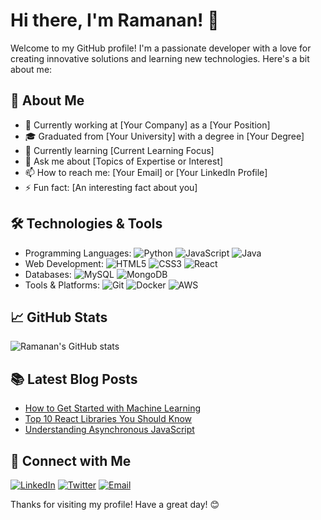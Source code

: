 # Hi there, I'm Ramanan! 👋

Welcome to my GitHub profile! I'm a passionate developer with a love for creating innovative solutions and learning new technologies. Here's a bit about me:

## 🚀 About Me

- 💼 Currently working at [Your Company] as a [Your Position]
- 🎓 Graduated from [Your University] with a degree in [Your Degree]
- 🌱 Currently learning [Current Learning Focus]
- 💬 Ask me about [Topics of Expertise or Interest]
- 📫 How to reach me: [Your Email] or [Your LinkedIn Profile]
- ⚡ Fun fact: [An interesting fact about you]

## 🛠️ Technologies & Tools

- Programming Languages: ![Python](https://img.shields.io/badge/-Python-3776AB?style=flat&logo=python&logoColor=white) ![JavaScript](https://img.shields.io/badge/-JavaScript-F7DF1E?style=flat&logo=javascript&logoColor=black) ![Java](https://img.shields.io/badge/-Java-007396?style=flat&logo=java&logoColor=white)
- Web Development: ![HTML5](https://img.shields.io/badge/-HTML5-E34F26?style=flat&logo=html5&logoColor=white) ![CSS3](https://img.shields.io/badge/-CSS3-1572B6?style=flat&logo=css3&logoColor=white) ![React](https://img.shields.io/badge/-React-61DAFB?style=flat&logo=react&logoColor=black)
- Databases: ![MySQL](https://img.shields.io/badge/-MySQL-4479A1?style=flat&logo=mysql&logoColor=white) ![MongoDB](https://img.shields.io/badge/-MongoDB-47A248?style=flat&logo=mongodb&logoColor=white)
- Tools & Platforms: ![Git](https://img.shields.io/badge/-Git-F05032?style=flat&logo=git&logoColor=white) ![Docker](https://img.shields.io/badge/-Docker-2496ED?style=flat&logo=docker&logoColor=white) ![AWS](https://img.shields.io/badge/-AWS-232F3E?style=flat&logo=amazon-aws&logoColor=white)

## 📈 GitHub Stats

![Ramanan's GitHub stats](https://github-readme-stats.vercel.app/api?username=RAMANAN31&show_icons=true&theme=radical)

## 📚 Latest Blog Posts

<!-- BLOG-POST-LIST:START -->
- [How to Get Started with Machine Learning](https://yourblog.com)
- [Top 10 React Libraries You Should Know](https://yourblog.com)
- [Understanding Asynchronous JavaScript](https://yourblog.com)
<!-- BLOG-POST-LIST:END -->

## 📎 Connect with Me

[![LinkedIn](https://img.shields.io/badge/LinkedIn-0077B5?style=flat&logo=linkedin&logoColor=white)](https://www.linkedin.com/in/yourprofile) [![Twitter](https://img.shields.io/badge/Twitter-1DA1F2?style=flat&logo=twitter&logoColor=white)](https://twitter.com/yourprofile) [![Email](https://img.shields.io/badge/Email-D14836?style=flat&logo=gmail&logoColor=white)](mailto:youremail@example.com)

Thanks for visiting my profile! Have a great day! 😊
